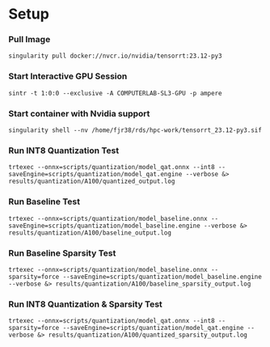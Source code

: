 # Setup
### Pull Image
`singularity pull docker://nvcr.io/nvidia/tensorrt:23.12-py3`

### Start Interactive GPU Session
`sintr -t 1:0:0 --exclusive -A COMPUTERLAB-SL3-GPU -p ampere`

### Start container with Nvidia support
`singularity shell --nv /home/fjr38/rds/hpc-work/tensorrt_23.12-py3.sif`

### Run INT8 Quantization Test
`trtexec --onnx=scripts/quantization/model_qat.onnx --int8 --saveEngine=scripts/quantization/model_qat.engine --verbose &> results/quantization/A100/quantized_output.log`

### Run Baseline Test
`trtexec --onnx=scripts/quantization/model_baseline.onnx --saveEngine=scripts/quantization/model_baseline.engine --verbose &> results/quantization/A100/baseline_output.log`

### Run Baseline Sparsity Test
`trtexec --onnx=scripts/quantization/model_baseline.onnx --sparsity=force --saveEngine=scripts/quantization/model_baseline.engine --verbose &> results/quantization/A100/baseline_sparsity_output.log`

### Run INT8 Quantization & Sparsity Test
`trtexec --onnx=scripts/quantization/model_qat.onnx --int8 --sparsity=force --saveEngine=scripts/quantization/model_qat.engine --verbose &> results/quantization/A100/quantized_sparsity_output.log`